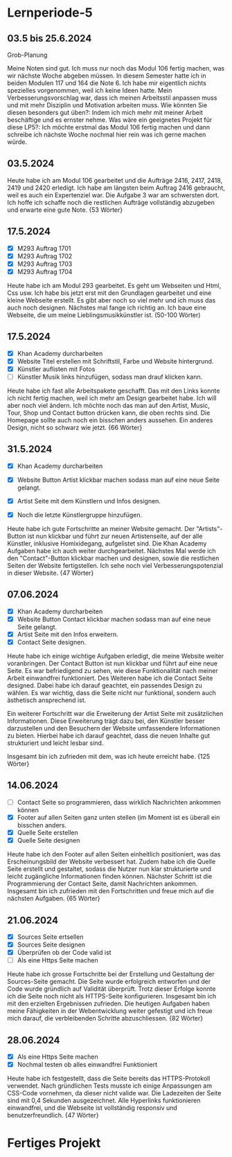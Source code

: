 # Lernperiode-5

## 03.5 bis 25.6.2024

Grob-Planung

Meine Noten sind gut. Ich muss nur noch das Modul 106 fertig machen, was wir nächste Woche abgeben müssen. In diesem Semester hatte ich in beiden Modulen 117 und 164 die Note 6.
Ich habe mir eigentlich nichts spezielles vorgenommen, weil ich keine Ideen hatte. Mein Verbesserungsvorschlag war, dass ich meinen Arbeitsstil anpassen muss und mit mehr Disziplin und Motivation arbeiten muss. Wie könnten Sie diesen besonders gut üben?: Indem ich mich mehr mit meiner Arbeit beschäftige und es ernster nehme.
Was wäre ein geeignetes Projekt für diese LP5?: Ich möchte erstmal das Modul 106 fertig machen und dann schreibe ich nächste Woche nochmal hier rein was ich gerne machen würde.

## 03.5.2024

Heute habe ich am Modul 106 gearbeitet und die Aufträge 2416, 2417, 2418, 2419 und 2420 erledigt. Ich habe am längsten beim Auftrag 2416 gebraucht, weil es auch ein Expertenziel war. Die Aufgabe 3 war am schwersten dort. Ich hoffe ich schaffe noch die restlichen Aufträge vollständig abzugeben und erwarte eine gute Note. {53 Wörter}

## 17.5.2024

- [x] M293 Auftrag 1701
- [x] M293 Auftrag 1702
- [x] M293 Auftrag 1703
- [x] M293 Auftrag 1704
      
Heute habe ich am Modul 293 gearbeitet. Es geht um Webseiten und Html, Css usw. Ich habe bis jetzt erst mit den Grundlagen gearbeitet und eine kleine Webseite erstellt. Es gibt aber noch so viel mehr und ich muss das auch noch designen. Nächstes mal fange ich richtig an. Ich baue eine Webseite, die um meine Lieblingsmusikkünstler ist. (50-100 Wörter)

## 17.5.2024

- [x] Khan Academy durcharbeiten
- [x] Website Titel erstellen mit Schriftstil, Farbe und Website hintergrund.
- [x] Künstler auflisten mit Fotos
- [ ] Künstler Musik links hinzufügen, sodass man drauf klicken kann.

Heute habe ich fast alle Arbeitspakete geschafft. Das mit den Links konnte ich nicht fertig machen, weil ich mehr am Design gearbeitet habe. Ich will aber noch viel ändern. Ich möchte noch das man auf den Artist, Music, Tour, Shop und Contact button drücken kann, die oben rechts sind. Die Homepage sollte auch noch ein bisschen anders aussehen. Ein anderes Design, nicht so schwarz wie jetzt. {66 Wörter}

## 31.5.2024

- [x] Khan Academy durcharbeiten
- [x] Website Button Artist klickbar machen sodass man auf eine neue Seite gelangt.
- [x] Artist Seite mit dem Künstlern und Infos designen.
- [x] Noch die letzte Künstlergruppe hinzufügen.


Heute habe ich gute Fortschritte an meiner Website gemacht. Der "Artists"-Button ist nun klickbar und führt zur neuen Artistenseite, auf der alle Künstler, inklusive Homixidegang, aufgelistet sind. Die Khan Academy Aufgaben habe ich auch weiter durchgearbeitet. Nächstes Mal werde ich den "Contact"-Button klickbar machen und designen, sowie die restlichen Seiten der Website fertigstellen. Ich sehe noch viel Verbesserungspotenzial in dieser Website. {47 Wörter}

## 07.06.2024

- [x] Khan Academy durcharbeiten
- [x] Website Button Contact klickbar machen sodass man auf eine neue Seite gelangt.
- [x] Artist Seite mit den Infos erweitern.
- [x] Contact Seite designen.

Heute habe ich einige wichtige Aufgaben erledigt, die meine Website weiter voranbringen. Der Contact Button ist nun klickbar und führt auf eine neue Seite. Es war befriedigend zu sehen, wie diese Funktionalität nach meiner Arbeit einwandfrei funktioniert. Des Weiteren habe ich die Contact Seite designed. Dabei habe ich darauf geachtet, ein passendes Design zu wählen. Es war wichtig, dass die Seite nicht nur funktional, sondern auch ästhetisch ansprechend ist.

Ein weiterer Fortschritt war die Erweiterung der Artist Seite mit zusätzlichen Informationen. Diese Erweiterung trägt dazu bei, den Künstler besser darzustellen und den Besuchern der Website umfassendere Informationen zu bieten. Hierbei habe ich darauf geachtet, dass die neuen Inhalte gut strukturiert und leicht lesbar sind.

Insgesamt bin ich zufrieden mit dem, was ich heute erreicht habe. {125 Wörter}

## 14.06.2024

- [ ] Contact Seite so programmieren, dass wirklich Nachrichten ankommen können
- [x] Footer auf allen Seiten ganz unten stellen (im Moment ist es überall ein bisschen anders.
- [x] Quelle Seite erstellen
- [x] Quelle Seite designen

Heute habe ich den Footer auf allen Seiten einheitlich positioniert, was das Erscheinungsbild der Website verbessert hat. Zudem habe ich die Quelle Seite erstellt und gestaltet, sodass die Nutzer nun klar strukturierte und leicht zugängliche Informationen finden können. Nächster Schritt ist die Programmierung der Contact Seite, damit Nachrichten ankommen. Insgesamt bin ich zufrieden mit den Fortschritten und freue mich auf die nächsten Aufgaben. {65 Wörter}

## 21.06.2024

- [x] Sources Seite ertsellen
- [x] Sources Seite designen
- [x] Überprüfen ob der Code valid ist
- [ ] Als eine Https Seite machen

Heute habe ich grosse Fortschritte bei der Erstellung und Gestaltung der Sources-Seite gemacht. Die Seite wurde erfolgreich entworfen und der Code wurde gründlich auf Validität überprüft. Trotz dieser Erfolge konnte ich die Seite noch nicht als HTTPS-Seite konfigurieren. Insgesamt bin ich mit den erzielten Ergebnissen zufrieden. Die heutigen Aufgaben haben meine Fähigkeiten in der Webentwicklung weiter gefestigt und ich freue mich darauf, die verbleibenden Schritte abzuschliessen. {82 Wörter}

## 28.06.2024

- [x] Als eine Https Seite machen
- [x] Nochmal testen ob alles einwandfrei Funktioniert

Heute habe ich festgestellt, dass die Seite bereits das HTTPS-Protokoll verwendet. Nach gründlichen Tests musste ich einige Anpassungen am CSS-Code vornehmen, da dieser nicht valide war. Die Ladezeiten der Seite sind mit 0,4 Sekunden ausgezeichnet. Alle Hyperlinks funktionieren einwandfrei, und die Webseite ist vollständig responsiv und benutzerfreundlich. {47 Wörter}

# Fertiges Projekt


